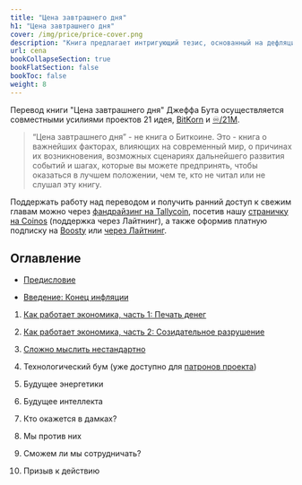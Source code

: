 ```yaml
---
title: "Цена завтрашнего дня"
h1: "Цена завтрашнего дня"
cover: /img/price/price-cover.png
description: "Книга предлагает интригующий тезис, основанный на дефляционном воздействии технологического прогресса в сочетании с все более доступным кредитом."
url: cena
bookCollapseSection: true
bookFlatSection: false
bookToc: false
weight: 8
---
```


Перевод книги "Цена завтрашнего дня" Джеффа Бута осуществляется совместными усилиями проектов 21 идея,  [BitKorn](https://www.youtube.com/@BitKorn) и [♾️/21M](https://t.me/gametheoryhub). 

> “Цена завтрашнего дня” - не книга о Биткоине. Это - книга о важнейших факторах, влияющих на современный мир, о причинах их возникновения, возможных сценариях дальнейшего развития событий и шагах, которые вы можете предпринять, чтобы оказаться в лучшем положении, чем те, кто не читал или не слушал эту книгу.

Поддержать работу над переводом и получить ранний доступ к свежим главам можно через [фандрайзинг на Tallycoin](https://tallycoin.app/@21ideas/--V7MP64vf/), посетив нашу [страничку на Coinos](https://coinos.io/21books) (поддержка через Лайтнинг), а также оформив платную подписку на [Boosty](https://boosty.to/21ideas) или [через Лайтнинг](https://21ideas.org/zapplanner/).

## Оглавление

- [Предисловие](/cena/predislovie) 

- [Введение: Конец инфляции](/cena/vvedenie) 

1. [Как работает экономика, часть 1: Печать денег](/cena/1) 

2. [Как работает экономика, часть 2: Cозидательное разрушение](/cena/2) 

3. [Сложно мыслить нестандартно](/cena/3) 

4. Технологический бум (уже доступно для [патронов проекта](/patrons))

5. Будущее энергетики

6. Будущее интеллекта

7. Кто окажется в дамках?

8. Мы против них

9. Сможем ли мы сотрудничать?

10. Призыв к действию